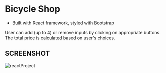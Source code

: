 #  Bicycle Shop 

- Built with React framework, styled with Bootstrap

User can add (up to 4) or remove inputs by clicking on appropriate buttons.
The total price is calculated  based on user's choices.

## SCREENSHOT

![reactProject](https://user-images.githubusercontent.com/82606132/147918168-bbfdec98-c788-4a39-a095-8f5e41ea7954.png)
